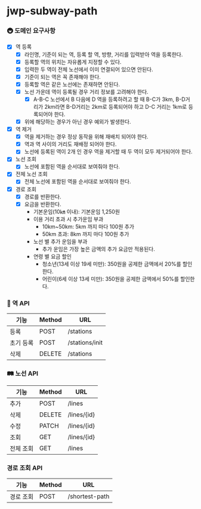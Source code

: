 # jwp-subway-path

### 🚇 도메인 요구사항

- [x] 역 등록
    - [x] 라인명, 기준이 되는 역, 등록 할 역, 방향, 거리를 입력받아 역을 등록한다.
    - [x] 등록할 역의 위치는 자유롭게 지정할 수 있다.
    - [x] 입력한 두 역이 전체 노선에서 이미 연결되어 있으면 안된다.
    - [x] 기준이 되는 역은 꼭 존재해야 한다.
    - [x] 등록할 역은 같은 노선에는 존재하면 안된다.
    - [x] 노선 가운데 역이 등록될 경우 거리 정보를 고려해야 한다.
        - [x] A-B-C 노선에서 B 다음에 D 역을 등록하려고 할 때 B-C가 3km, B-D거리가 2km라면 B-D거리는 2km로 등록되어야 하고 D-C 거리는 1km로 등록되어야 한다.
    - [x] 위에 해당하는 경우가 아닌 경우 예외가 발생한다.
- [x] 역 제거
    - [x] 역을 제거하는 경우 정상 동작을 위해 재배치 되어야 한다.
    - [x] 역과 역 사이의 거리도 재배정 되어야 한다.
    - [x] 노선에 등록된 역이 2개 인 경우 역을 제거할 때 두 역이 모두 제거되어야 한다.
- [x] 노선 조회
    - [x] 노선에 포함된 역을 순서대로 보여줘야 한다.
- [x] 전체 노선 조회
    - [x] 전체 노선에 포함된 역을 순서대로 보여줘야 한다.
- [x] 경로 조회
    - [x] 경로를 반환한다.
    - [x] 요금을 반환한다.
        - 기본운임(10㎞ 이내): 기본운임 1,250원
        - 이용 거리 초과 시 추가운임 부과
            - 10km~50km: 5km 까지 마다 100원 추가
            - 50km 초과: 8km 까지 마다 100원 추가
        - 노선 별 추가 운임을 부과
            - 추가 운임은 가장 높은 금액의 추가 요금만 적용된다.
        - 연령 별 요금 할인
            - 청소년(13세 이상 19세 미만): 350원을 공제한 금액에서 20%를 할인한다.
            - 어린이(6세 이상 13세 미만): 350원을 공제한 금액에서 50%를 할인한다.

### 🚉 역 API

| 기능    | Method | URL            |
|-------|--------|----------------|
| 등록    | POST   | /stations      |
| 초기 등록 | POST   | /stations/init |
| 삭제    | DELETE | /stations      |

### 🛤️ 노선 API

| 기능    | Method | URL         |
|-------|--------|-------------|
| 추가    | POST   | /lines      |
| 삭제    | DELETE | /lines/{id} |
| 수정    | PATCH  | /lines/{id} |
| 조회    | GET    | /lines/{id} |
| 전체 조회 | GET    | /lines      |

### 경로 조회 API

| 기능    | Method | URL            |
|-------|--------|----------------|
| 경로 조회 | POST   | /shortest-path |

